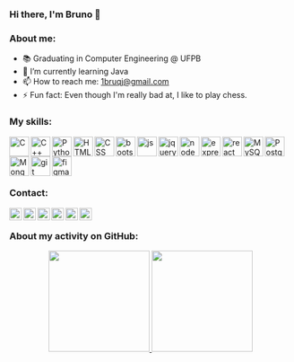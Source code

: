 ### Hi there, I'm Bruno 👋

### About me:

- 📚 Graduating in Computer Engineering @ UFPB 
- 🌱 I’m currently learning Java
- 📫 How to reach me: 1bruqj@gmail.com
- ⚡ Fun fact: Even though I'm really bad at, I like to play chess.

### My skills:

<img align="left" alt="C" width="35px" src="https://cdn.jsdelivr.net/gh/devicons/devicon/icons/c/c-original.svg">
<img align="left" alt="C++" width="35px" src="https://cdn.jsdelivr.net/gh/devicons/devicon/icons/cplusplus/cplusplus-original.svg">
<img align="left" alt="Python" width="35px" src="https://cdn.jsdelivr.net/gh/devicons/devicon/icons/python/python-original.svg">
<img align="left" alt="HTML" width="35px" src="https://cdn.jsdelivr.net/gh/devicons/devicon/icons/html5/html5-original.svg" >
<img align="left" alt="CSS" width="35px" src="https://cdn.jsdelivr.net/gh/devicons/devicon/icons/css3/css3-original.svg">
<img align="left" alt="bootstrap" width="35px" src="https://cdn.jsdelivr.net/gh/devicons/devicon/icons/bootstrap/bootstrap-original.svg">
<img align="left" alt="js" width="35px" src="https://cdn.jsdelivr.net/gh/devicons/devicon/icons/javascript/javascript-original.svg">
<img align="left" alt="jquery" width="35px" src="https://cdn.jsdelivr.net/gh/devicons/devicon/icons/jquery/jquery-original.svg">
<img align="left" alt="nodedotjs" width="35px" src="https://cdn.jsdelivr.net/gh/devicons/devicon/icons/nodejs/nodejs-original.svg">
<img align="left" alt="express" width="35px" src="https://cdn.jsdelivr.net/gh/devicons/devicon/icons/express/express-original.svg">
<img align="left" alt="react" width="35px" src="https://cdn.jsdelivr.net/gh/devicons/devicon/icons/react/react-original.svg" >
<img align="left" alt="MySQL" width="35px" src="https://cdn.jsdelivr.net/gh/devicons/devicon/icons/mysql/mysql-original.svg">
<img align="left" alt="PostgreSQL" width="35px" src="https://cdn.jsdelivr.net/gh/devicons/devicon/icons/postgresql/postgresql-original.svg">
<img align="left" alt="MongoDB" width="35px" src="https://cdn.jsdelivr.net/gh/devicons/devicon/icons/mongodb/mongodb-original.svg">
<img align="left" alt="git" width="35px" src="https://cdn.jsdelivr.net/gh/devicons/devicon/icons/git/git-original.svg" >
<br />
<img align="left" alt="figma" width="35px" src="https://cdn.jsdelivr.net/gh/devicons/devicon/icons/figma/figma-original.svg" >

<br />
<br />
<br />

### Contact:
[<img align="left" alt="Gmail" width="22px" src="https://cdn-icons-png.flaticon.com/512/732/732200.png"/>](mailto:1bruqj@gmail.com)
[<img align="left" alt="LinkedIn" width="22px" src="https://cdn-icons.flaticon.com/png/512/3536/premium/3536505.png?token=exp=1658243410~hmac=a4d908744f726f04238e856e1da78028"/>](https://www.linkedin.com/in/bruqj/)
[<img align="left" alt="Steam" width="22px" src="https://cdn-icons.flaticon.com/png/512/3670/premium/3670233.png?token=exp=1658243502~hmac=72938bcca9aa32c7ded9acf623127c33"/>](https://steamcommunity.com/id/bruqj/)
[<img align="left" alt="Facebook" width="22px" src="https://cdn-icons-png.flaticon.com/512/733/733547.png"/>](https://www.facebook.com/bruqj)
[<img align="left" alt="Instagram" width="22px" src="https://cdn-icons-png.flaticon.com/512/174/174855.png"/>](https://www.instagram.com/bruqj/)
[<img align="left" alt="Twitter" width="22px" src="https://cdn-icons-png.flaticon.com/512/733/733579.png"/>](https://twitter.com/bruqj)


<br />

### About my activity on GitHub:

<div align="center">
  <a href="https://github.com/brunoricky">
  <img height="180em" src="https://github-readme-stats.vercel.app/api?username=brunoricky&show_icons=true&theme=dark&include_all_commits=true&count_private=true"/>
  <img height="180em" src="https://github-readme-stats.vercel.app/api/top-langs/?username=brunoricky&layout=compact&langs_count=8&theme=dark"/>
</div>
<br /><br />

